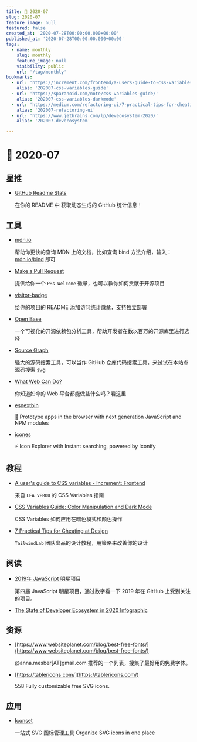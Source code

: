 ```yaml
---
title: 📖 2020-07
slug: 2020-07
feature_image: null
featured: false
created_at: '2020-07-28T00:00:00.000+00:00'
published_at: '2020-07-28T00:00:00.000+00:00'
tags:
  - name: monthly
    slug: monthly
    feature_image: null
    visibility: public
    url: '/tag/monthly'
bookmarks:
  - url: 'https://increment.com/frontend/a-users-guide-to-css-variables/'
    alias: '202007-css-variables-guide'
  - url: 'https://sparanoid.com/note/css-variables-guide/'
    alias: '202007-css-variables-darkmode'
  - url: 'https://medium.com/refactoring-ui/7-practical-tips-for-cheating-at-design-40c736799886'
    alias: '202007-refactoring-ui'
  - url: 'https://www.jetbrains.com/lp/devecosystem-2020/'
    alias: '202007-devecosystem'

---
```


# 📖 2020-07

## 星推

* [GitHub Readme Stats](https://github.com/anuraghazra/github-readme-stats)

  在你的 README 中 获取动态生成的 GitHub 统计信息！

  <ImageHub filename="202007_readme-stats.png" />

## 工具

* [mdn.io](https://github.com/lazd/mdn.io)

  帮助你更快的查询 MDN 上的文档，比如查询 bind 方法介绍，输入：[mdn.io/bind](mdn.io/bind) 即可

* [Make a Pull Request](http://makeapullrequest.com/)

  提供给你一个 `PRs Welcome` 徽章，也可以教你如何贡献于开源项目

* [visitor-badge](https://github.com/jwenjian/visitor-badge)

  给你的项目的 README 添加访问统计徽章，支持独立部署

* [Open Base](https://openbase.io/js/vue)

  一个可视化的开源依赖包分析工具，帮助开发者在数以百万的开源库里进行选择

  <ImageHub filename="202007_openbase.png" />

* [Source Graph](https://sourcegraph.com/search)

  强大的源码搜索工具，可以当作 GitHub 仓库代码搜索工具，来试试在本站点源码搜索 [svg](https://sourcegraph.com/search?q=repo:%5Egithub%5C.com/xiaoluoboding/monthly%24+svg&patternType=literal)

  <ImageHub filename="202007_sourcegraph.png" />

* [What Web Can Do?](https://whatwebcando.today/)

  你知道如今的 Web 平台都能做些什么吗？看这里

* [esnextbin](https://github.com/voronianski/esnextbin)

  🍱 Prototype apps in the browser with next generation JavaScript and NPM modules

* [icones](https://github.com/antfu/icones)

  ⚡️ Icon Explorer with Instant searching, powered by Iconify

## 教程

* [A user's guide to CSS variables - Increment: Frontend](https://increment.com/frontend/a-users-guide-to-css-variables/)

  来自 `LEA VEROU` 的 CSS Variables 指南

  <Bookmark alias="202007-css-variables-guide" size="small" />

* [CSS Variables Guide: Color Manipulation and Dark Mode](https://sparanoid.com/note/css-variables-guide/)

  CSS Variables 如何应用在暗色模式和颜色操作

  <Bookmark alias="202007-css-variables-darkmode" size="small" />

* [7 Practical Tips for Cheating at Design](https://medium.com/refactoring-ui/7-practical-tips-for-cheating-at-design-40c736799886)

  `TailwindLab` 团队出品的设计教程，用策略来改善你的设计

  <Bookmark alias="202007-refactoring-ui" size="small" />

## 阅读

* [2019年 JavaScript 明星项目](https://risingstars.js.org/2019/zh)

  第四届 JavaScript 明星项目，通过数字看一下 2019 年在 GitHub 上受到关注的项目。

* [The State of Developer Ecosystem in 2020 Infographic](https://www.jetbrains.com/lp/devecosystem-2020/)

  <Bookmark alias="202007-devecosystem" size="small" />

## 资源

* [https://www.websiteplanet.com/blog/best-free-fonts/](https://www.websiteplanet.com/blog/best-free-fonts/)

  @anna.mesber[AT]gmail.com 推荐的一个列表，搜集了最好用的免费字体。

* [https://tablericons.com/](https://tablericons.com/)

  558 Fully customizable free SVG icons.

## 应用

* [Iconset](https://iconset.io/)

  一站式 SVG 图标管理工具 Organize SVG icons in one place

  <ImageHub filename="202007_iconset.png" />

